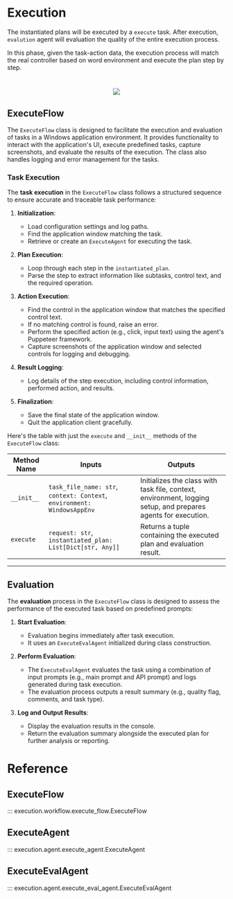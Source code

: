 # Execution

The instantiated plans will be executed by a `execute` task. After execution, `evalution` agent will evaluation the quality of the entire execution process.

In this phase, given the task-action data, the execution process will match the real controller based on word environment and execute the plan step by step.

<h1 align="center">
    <img src="../../img/execution.png"/> 
</h1>

## ExecuteFlow

The `ExecuteFlow` class is designed to facilitate the execution and evaluation of tasks in a Windows application environment. It provides functionality to interact with the application's UI, execute predefined tasks, capture screenshots, and evaluate the results of the execution. The class also handles logging and error management for the tasks.


### Task Execution

The **task execution** in the `ExecuteFlow` class follows a structured sequence to ensure accurate and traceable task performance:  

1. **Initialization**:  
    - Load configuration settings and log paths.  
    - Find the application window matching the task.  
    - Retrieve or create an `ExecuteAgent` for executing the task.  

2. **Plan Execution**:  
    - Loop through each step in the `instantiated_plan`.  
    - Parse the step to extract information like subtasks, control text, and the required operation.  

3. **Action Execution**:  
    - Find the control in the application window that matches the specified control text.  
    - If no matching control is found, raise an error.  
    - Perform the specified action (e.g., click, input text) using the agent's Puppeteer framework.  
    - Capture screenshots of the application window and selected controls for logging and debugging.  

4. **Result Logging**:  
    - Log details of the step execution, including control information, performed action, and results.  

5. **Finalization**:  
    - Save the final state of the application window.  
    - Quit the application client gracefully.  

Here's the table with just the `execute` and `__init__` methods of the `ExecuteFlow` class:

| **Method Name** | **Inputs** | **Outputs** |
|-----------------|------------|-------------|
| `__init__` | `task_file_name: str`, `context: Context`, `environment: WindowsAppEnv` | Initializes the class with task file, context, environment, logging setup, and prepares agents for execution. |
| `execute` | `request: str`, `instantiated_plan: List[Dict[str, Any]]` | Returns a tuple containing the executed plan and evaluation result. |

---

## Evaluation  

The **evaluation** process in the `ExecuteFlow` class is designed to assess the performance of the executed task based on predefined prompts:  

1. **Start Evaluation**:  
   - Evaluation begins immediately after task execution.  
   - It uses an `ExecuteEvalAgent` initialized during class construction.  

2. **Perform Evaluation**:  
   - The `ExecuteEvalAgent` evaluates the task using a combination of input prompts (e.g., main prompt and API prompt) and logs generated during task execution.  
   - The evaluation process outputs a result summary (e.g., quality flag, comments, and task type).  

3. **Log and Output Results**:  
   - Display the evaluation results in the console.  
   - Return the evaluation summary alongside the executed plan for further analysis or reporting.  

# Reference

## ExecuteFlow

::: execution.workflow.execute_flow.ExecuteFlow

## ExecuteAgent

::: execution.agent.execute_agent.ExecuteAgent

## ExecuteEvalAgent

::: execution.agent.execute_eval_agent.ExecuteEvalAgent